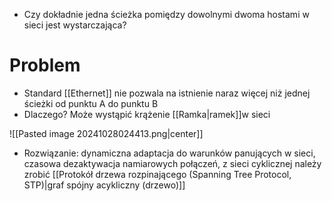 - Czy dokładnie jedna ścieżka pomiędzy dowolnymi dwoma hostami w sieci jest wystarczająca?
# Problem

- Standard [[Ethernet]] nie pozwala na istnienie naraz więcej niż jednej ścieżki od punktu A do punktu B
- Dlaczego? Może wystąpić krążenie [[Ramka|ramek]]w sieci

![[Pasted image 20241028024413.png|center]]

- Rozwiązanie: dynamiczna adaptacja do warunków panujących w sieci, czasowa dezaktywacja namiarowych połączeń, z sieci cyklicznej należy zrobić [[Protokół drzewa rozpinającego (Spanning Tree Protocol, STP)|graf spójny acykliczny (drzewo)]]
